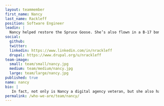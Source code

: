```yaml
---
layout: teammember
first_name: Nancy
last_name: Rackleff
position: Software Engineer
leadin: |
  Nancy helped restore the Spruce Goose. She’s also flown in a B-17 bomber. Did we mention she writes code? I don’t know what else we could tell you about Nancy that would better illustrate how cool she is. Seriously.
social:
  github:
  twitter:
  linkedin: https://www.linkedin.com/in/nrackleff
  drupal: https://www.drupal.org/u/nrackleff
team-image:
  small: team/small/nancy.jpg
  medium: team/medium/nancy.jpg
  large: team/large/nancy.jpg
published: true
name: nancy
bio: |
   In fact, not only is Nancy a digital agency veteran, but she also has a bunch of really interesting, high profile tech projects under her belt. Prior to programming, Nancy spent several years as a software tester, and that work would eventually inspire her to try her hand at coding. She got her first big break in the development world through Agency.com, where she cut her dev teeth on a site for ABC Sports College Football. Nancy speaks Drupal, has her Magento front end developer certification, and loves learning new programming languages. In addition to her impressive development chops, Nancy has run the Portland marathon 8 times.
permalink: /who-we-are/team/nancy/
---
```

